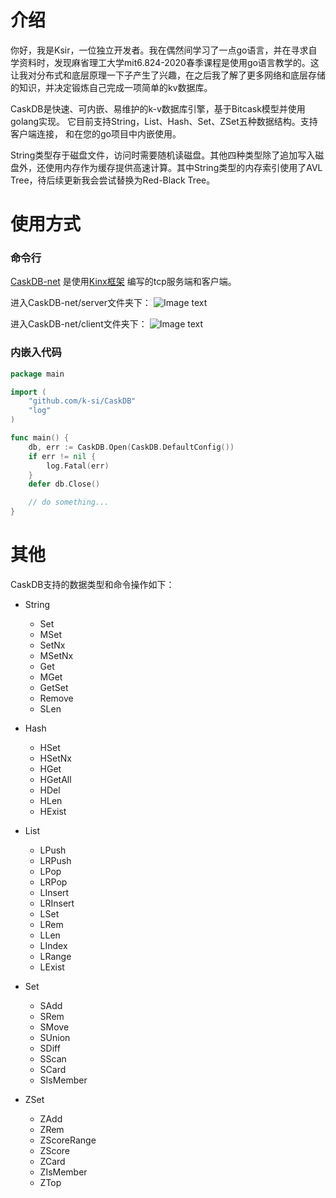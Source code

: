 # 介绍

你好，我是Ksir，一位独立开发者。我在偶然间学习了一点go语言，并在寻求自学资料时，发现麻省理工大学mit6.824-2020春季课程是使用go语言教学的。这让我对分布式和底层原理一下子产生了兴趣，在之后我了解了更多网络和底层存储的知识，并决定锻炼自己完成一项简单的kv数据库。

CaskDB是快速、可内嵌、易维护的k-v数据库引擎，基于Bitcask模型并使用golang实现。 它目前支持String，List、Hash、Set、ZSet五种数据结构。支持客户端连接， 和在您的go项目中内嵌使用。

String类型存于磁盘文件，访问时需要随机读磁盘。其他四种类型除了追加写入磁盘外，还使用内存作为缓存提供高速计算。其中String类型的内存索引使用了AVL Tree，待后续更新我会尝试替换为Red-Black Tree。

# 使用方式

### 命令行

[CaskDB-net](https://github.com/k-si/CaskDB-net) 是使用[Kinx框架](https://github.com/k-si/Kinx) 编写的tcp服务端和客户端。

进入CaskDB-net/server文件夹下：
![Image text](https://ksir-oss.oss-cn-beijing.aliyuncs.com/github/caskdb/caskdb-server.png)

进入CaskDB-net/client文件夹下：
![Image text](https://ksir-oss.oss-cn-beijing.aliyuncs.com/github/caskdb/caskdb-client.png)

### 内嵌入代码

```go
package main

import (
	"github.com/k-si/CaskDB"
	"log"
)

func main() {
	db, err := CaskDB.Open(CaskDB.DefaultConfig())
	if err != nil {
		log.Fatal(err)
	}
	defer db.Close()

	// do something...
}
```

# 其他

CaskDB支持的数据类型和命令操作如下：

- String
    - Set
    - MSet
    - SetNx
    - MSetNx
    - Get
    - MGet
    - GetSet
    - Remove
    - SLen

- Hash
    - HSet
    - HSetNx
    - HGet
    - HGetAll
    - HDel
    - HLen
    - HExist

- List
    - LPush
    - LRPush
    - LPop
    - LRPop
    - LInsert
    - LRInsert
    - LSet
    - LRem
    - LLen
    - LIndex
    - LRange
    - LExist

- Set
    - SAdd
    - SRem
    - SMove
    - SUnion
    - SDiff
    - SScan
    - SCard
    - SIsMember

- ZSet
    - ZAdd
    - ZRem
    - ZScoreRange
    - ZScore
    - ZCard
    - ZIsMember
    - ZTop
